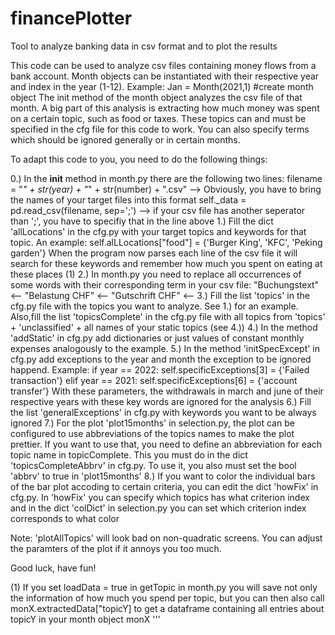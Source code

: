 # financePlotter
Tool to analyze banking data in csv format and to plot the results


This code can be used to analyze csv files containing money flows from a bank account.
Month objects can be instantiated with their respective year and index in the year (1-12).
Example: Jan = Month(2021,1) #create month object
The init method of the month object analyzes the csv file of that month.
A big part of this analysis is extracting how much money was spent on a certain topic, such as food or taxes.
These topics can and must be specified in the cfg file for this code to work.
You can also specify terms which should be ignored generally or in certain months.

To adapt this code to you, you need to do the following things:

0.) In the __init__ method in month.py there are the following two lines:
filename = "<bank>_" + str(year) + "_" + str(number) + ".csv"
--> Obviously, you have to bring the names of your target files into this format
self._data = pd.read_csv(filename, sep=';')
--> if your csv file has another seperator than ';', you have to specifiy that in the line above
1.) Fill the dict 'allLocations' in the cfg.py with your target topics and keywords for that topic. 
An example: self.alLLocations["food"] = {'Burger King', 'KFC', 'Peking garden'} 
When the program now parses each line of the csv file it will search for these keywords and remember 
how much you spent on eating at these places (1)
2.) In month.py you need to replace all occurrences of some words with their corresponding term
in your csv file:
"Buchungstext" <-- <Column name of the description of the expense>
"Belastung CHF" <-- <Column name of the value of the expense>
"Gutschrift CHF" <-- <Column name of the value of the credit>
3.) Fill the list 'topics' in the cfg.py file with the topics you want to analyze. See 1.) for an example. 
Also,fill the list 'topicsComplete' in the cfg.py file with all topics from 'topics' + 'unclassified' + 
all names of your static topics (see 4.))
4.) In the method 'addStatic' in cfg.py add dictionaries or just values of constant monthly expenses analogously to the example.
5.) In the method 'initSpecExcept' in cfg.py add exceptions to the year and month the exception to be ignored happend.
Example:
if year == 2022:
    self.specificExceptions[3] = {'Failed transaction'}
elif year == 2021:
    self.specificExceptions[6] = {'account transfer'}
With these parameters, the withdrawals in march and june of their respective years with these
key words are ignored for the analysis
6.) Fill the list 'generalExceptions' in cfg.py with keywords you want to be always ignored
7.) For the plot 'plot15months' in selection.py, the plot can be configured to use
abbreviations of the topics names to make the plot prettier. If you want to use that,
you need to define an abbreviation for each topic name in topicComplete. This you must do in the 
dict 'topicsCompleteAbbrv' in cfg.py. To use it, you also must set the bool 'abbrv' to true in 'plot15months'
8.) If you want to color the individual bars of the bar plot accoding to certain criteria,
you can edit the dict 'howFix' in cfg.py. In 'howFix' you can specify which topics has what criterion index
and in the dict 'colDict' in selection.py you can set which criterion index corresponds to what color

Note: 'plotAllTopics' will look bad on non-quadratic screens. You can adjust the paramters of the plot if it 
annoys you too much.

Good luck, have fun!

(1) If you set loadData = true in getTopic in month.py you will save
not only the information of how much you spend per topic, but you can then also call monX.extractedData["topicY]
to get a dataframe containing all entries about topicY in your month object monX
'''
